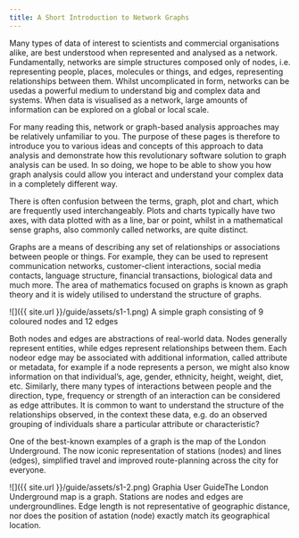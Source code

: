```yaml
---
title: A Short Introduction to Network Graphs
---
```

Many types of data of interest to scientists and commercial organisations alike, are best understood when represented and analysed as a network.  Fundamentally, networks are simple structures composed only of nodes, i.e. representing people, places, molecules or things, and edges, representing relationships between them. Whilst uncomplicated in form, networks can be usedas a powerful medium to understand big and complex data and systems. When data is visualised as a network, large amounts of information can be explored on a global or local scale.

For many reading this, network or graph-based analysis approaches may be relatively unfamiliar to you. The purpose of these pages is therefore to introduce you to various ideas and concepts of this approach to data analysis and demonstrate how this revolutionary software solution to graph analysis can be used. In so doing, we hope to be able to show you how graph analysis could allow you interact and understand your complex data in a completely different way.

There is often confusion between the terms, graph, plot and chart, which are frequently used interchangeably.  Plots and charts typically have two axes, with data plotted with as a line, bar or point, whilst in a mathematical sense graphs, also commonly called networks, are quite distinct.

Graphs are a means of describing any set of relationships or associations between people or things. For example, they can be used to represent communication networks, customer-client interactions, social media contacts, language structure, financial transactions, biological data and much more. The area of mathematics focused on graphs is known as graph theory and it is widely utilised to understand the structure of graphs.

![]({{ site.url }}/guide/assets/s1-1.png)
A simple graph consisting of 9 coloured nodes and 12 edges

Both nodes and edges are abstractions of real-world data. Nodes generally represent entities, while edges represent relationships between them. Each nodeor edge may be associated with additional information, called attribute or metadata, for example if a node represents a person, we might also know information on that individual’s, age, gender, ethnicity, height, weight, diet, etc. Similarly, there many types of interactions between people and the direction, type, frequency or strength of an interaction can be considered as edge attributes. It is common to want to understand the structure of the relationships observed, in the context these data, e.g. do an observed grouping of individuals share a particular attribute or characteristic?

One of the best-known examples of a graph is the map of the London Underground. The now iconic representation of stations (nodes) and lines (edges), simplified travel and improved route-planning across the city for everyone.

![]({{ site.url }}/guide/assets/s1-2.png)
Graphia User GuideThe London Underground map is a graph. Stations are nodes and edges are undergroundlines. Edge length is not representative of geographic distance, nor does the position of astation (node) exactly match its geographical location.
